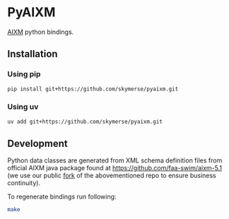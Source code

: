 # PyAIXM

[AIXM](https://aixm.aero/) python bindings.

## Installation

### Using pip

```bash
pip install git+https://github.com/skymerse/pyaixm.git
```

### Using uv

```bash
uv add git+https://github.com/skymerse/pyaixm.git
```

## Development

Python data classes are generated from XML schema definition files from official AIXM java package found at https://github.com/faa-swim/aixm-5.1 (we use our public [fork](https://github.com/skymerse/aixm-5.1) of the abovementioned repo to ensure business continuity).

To regenerate bindings run following:

```bash
make
```
